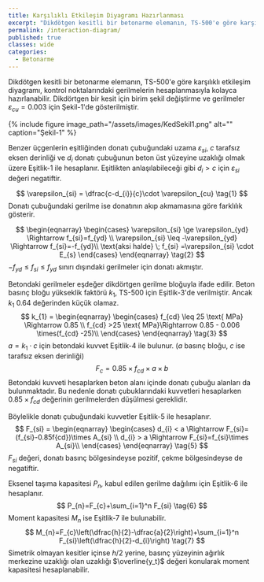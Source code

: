 ```yaml
---
title: Karşılıklı Etkileşim Diyagramı Hazırlanması
excerpt: "Dikdötgen kesitli bir betonarme elemanın, TS-500'e göre karşılıklı etkileşim diyagramı, kontrol noktalarındaki gerilmelerin hesaplanmasıyla kolayca hazırlanabilir."
permalink: /interaction-diagram/
published: true
classes: wide
categories:
  - Betonarme
---
```


Dikdötgen kesitli bir betonarme elemanın, TS-500'e göre karşılıklı etkileşim diyagramı, kontrol noktalarındaki gerilmelerin hesaplanmasıyla kolayca hazırlanabilir. Dikdörtgen bir kesit için birim şekil değiştirme ve gerilmeler $\varepsilon_{cu}=0.003$ için Şekil-1'de gösterilmiştir.

{% include figure image_path="/assets/images/KedSekil1.png" alt="" caption="Şekil-1" %}

Benzer üçgenlerin eşitliğinden donatı çubuğundaki uzama $\varepsilon_{si}$, $c$ tarafsız eksen derinliği ve  $d_{i}$ donatı çubuğunun beton üst yüzeyine uzaklığı olmak üzere Eşitlik-1 ile hesaplanır. Eşitlikten anlaşılabileceği gibi  $d_{i} > c$ için $\varepsilon_{si}$ değeri negatiftir.

$$
\varepsilon_{si} = \dfrac{c-d_{i}}{c}\cdot \varepsilon_{cu} \tag{1}
$$
Donatı çubuğundaki gerilme ise donatının akıp akmamasına göre farklılık gösterir.

$$
\begin{eqnarray}
\begin{cases}
\varepsilon_{si} \ge \varepsilon_{yd} \Rightarrow f_{si}=f_{yd} \\ 
\varepsilon_{si} \leq -\varepsilon_{yd} \Rightarrow f_{si}=-f_{yd}\\
\text{aksi halde} \; f_{si} =\varepsilon_{si} \cdot E_{s}
\end{cases}
\end{eqnarray} \tag{2}
$$
$-f_{yd} \leq f_{si} \leq f_{yd}$ sınırı dışındaki gerilmeler için donatı akmıştır.

Betondaki gerilmeler eşdeğer dikdörtgen gerilme bloğuyla ifade edilir. Beton basınç bloğu yükseklik faktörü $k_{1}$, TS-500 için Eşitlik-3'de verilmiştir. Ancak $k_1$ 0.64 değerinden küçük olamaz.
$$
k_{1} = \begin{eqnarray}
\begin{cases}
f_{cd} \leq 25 \text{ MPa} \Rightarrow 0.85 \\ 
f_{cd} >25 \text{ MPa}\Rightarrow 0.85 - 0.006 \times(f_{cd} -25)\\
\end{cases}
\end{eqnarray} \tag{3}
$$
$a=k_{1} \cdot c$ için betondaki kuvvet Eşitlik-4 ile bulunur. ($a$ basınç bloğu, $c$ ise tarafsız eksen derinliği)
$$
F_{c} = 0.85\times f_{cd} \times a \times b \tag{4}
$$
Betondaki kuvveti hesaplarken beton alanı içinde donatı çubuğu alanları da bulunmaktadır. Bu nedenle donatı çubuklarındaki kuvvetleri hesaplarken $0.85 \times f_{cd}$ değerinin gerilmelerden düşülmesi gereklidir.

Böylelikle donatı çubuğundaki kuvvetler Eşitlik-5 ile hesaplanır.
$$
F_{si} = \begin{eqnarray}
\begin{cases}
d_{i} < a \Rightarrow F_{si}=(f_{si}-0.85f{cd})\times A_{si} \\
d_{i} > a \Rightarrow F_{si}=f_{si}\times A_{si}\\
\end{cases}
\end{eqnarray} \tag{5}
$$
$F_{si}$ değeri, donatı basınç bölgesindeyse pozitif, çekme bölgesindeyse de negatiftir.

Eksenel taşıma kapasitesi $P_{n}$, kabul edilen gerilme dağılımı için Eşitlik-6 ile hesaplanır.
$$
P_{n}=F_{c}+\sum_{i=1}^n F_{si} \tag{6}
$$
Moment kapasitesi  $M_{n}$ ise Eşitlik-7 ile bulunabilir.
$$
M_{n}=F_{c}\left(\dfrac{h}{2}-\dfrac{a}{2}\right)+\sum_{i=1}^n F_{si}\left(\dfrac{h}{2}-d_{i}\right) \tag{7}
$$
Simetrik olmayan kesitler içinse $h/2$ yerine, basınç yüzeyinin ağırlık merkezine uzaklığı olan uzaklığı  $\overline{y_t}$ değeri konularak moment kapasitesi hesaplanabilir.

